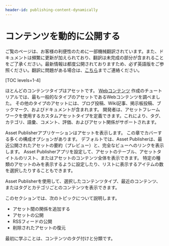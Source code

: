 ```yaml
---
header-id: publishing-content-dynamically
---
```


# コンテンツを動的に公開する

<p class="alert alert-info"><span class="wysiwyg-color-blue120">ご覧のページは、お客様の利便性のために一部機械翻訳されています。また、ドキュメントは頻繁に更新が加えられており、翻訳は未完成の部分が含まれることをご了承ください。最新情報は都度公開されておりますため、必ず英語版をご参照ください。翻訳に問題がある場合は、<a href="mailto:support-content-jp@liferay.com">こちら</a>までご連絡ください。</span></p>

[TOC levels=1-4]

ほとんどのコンテンツタイプはアセットです。 [Webコンテンツ](/docs/7-1/user/-/knowledge_base/u/creating-web-content) 作成のチュートリアルでは、最も一般的なタイプのアセットであるWebコンテンツを調べました。 その他のタイプのアセットには、ブログ投稿、Wiki記事、掲示板投稿、ブックマーク、およびドキュメントが含まれます。 開発者は、アセットフレームワークを使用するカスタムアセットタイプを定義できます。これにより、タグ、カテゴリ、語彙、コメント、評価、およびアセット関係がサポートされます。

Asset Publisherアプリケーションはアセットを表示します。 この章でカバーする多くの構成オプションがあります。 デフォルトでは、Asset Publisherは、最近公開されたアセットの要約（プレビュー）と、完全なビューへのリンクを表示します。 Asset Publisherアプリを設定して、アセットのテーブル、アセットタイトルのリスト、またはアセットのコンテンツ全体を表示できます。 特定の種類のアセットのみを表示するように設定したり、リストに表示するアイテムの数を選択したりすることもできます。

Asset Publisherを使用して、選択したコンテンツタイプ、最近のコンテンツ、またはタグとカテゴリごとのコンテンツを表示できます。

このセクションでは、次のトピックについて説明します。

  - アセット間の関係を追加する
  - アセットの公開
  - RSSフィードの公開
  - 削除されたアセットの復元

最初に学ぶことは、コンテンツのタグ付けと分類です。

